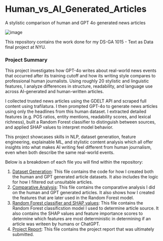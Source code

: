 # Human_vs_AI_Generated_Articles
A stylistic comparison of human and GPT 4o generated news articles

![image](https://miro.medium.com/v2/resize:fit:1400/1*T_uOLsOkuE5mxcUI7Lrtbg.png)


This repository contains the work done for my DS-GA 1015 - Text as Data final project at NYU. 

### Project Summary
This project investigates how GPT-4o writes about real-world news events that occurred after its training cutoff and how its writing style compares to professional human journalists. Using roughly 20 stylistic and linguistic features, I analyze differences in structure, readability, and language use across AI-generated and human-written articles.

I collected trusted news articles using the GDELT API and scraped full content using trafilatura. I then prompted GPT-4o to generate news articles using only the headlines from this human dataset. I extracted detailed features (e.g. POS ratios, entity mentions, readability scores, and lexical richness), built a Random Forest classifier to distinguish between sources, and applied SHAP values to interpret model behavior.

This project showcases skills in NLP, dataset generation, feature engineering, explainable ML, and stylistic content analysis which all offer insights into what makes AI writing feel different from human journalism, even when both describe the same real-world events.


Below is a breakdown of each file you will find within the repository:
1) [Dataset Generation](https://github.com/masonlonoff/Human_vs_AI_Generated_Articles/blob/main/generating_articles.ipynb): This file contains the code for how I created both the human and GPT generated article datasets. It also includes the logic for how I filtered out unsuitable articles.
2) [Comparative Analysis](https://github.com/masonlonoff/Human_vs_AI_Generated_Articles/blob/main/comparative_analysis_of_articles.ipynb): This file contains the comparative analysis I did on the human and GPT generated articles. It also shows how I created the features that are later used in the Random Forest model.
3) [Random Forest classifier and SHAP values](https://github.com/masonlonoff/Human_vs_AI_Generated_Articles/blob/main/random_forest_and_shap_values.ipynb): This file contains the Random Forest classificstion model I used to determine article source. It also contains the SHAP values and feature importance scores to determine which features are most deterministic in determining if an article was writeen by humans or ChatGPT.
4) [Project Report](https://github.com/masonlonoff/Human_vs_AI_Generated_Articles/blob/main/Text%20as%20Data%20Final.pdf): This file contains the project report that was ultimately submitted.
